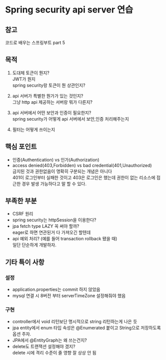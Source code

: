 # Spring security api server 연습
## 참고 
코드로 배우는 스프링부트 part 5

## 목적
1. 도대체 토큰이 뭔지?<br>
   JWT가 뭔지<br>
   spring security랑 토큰이 뭔 상관인지?
   
2. api 서버가 특별한 뭔가가 있는 것인지?<br>
   그냥 http api 제공하는 서버랑 뭐가 다른지?

3. api 서버에서 어떤 보안과 인증이 필요한지?<br>
   spring security가 어떻게 api 서버에서 보안,인증 처리해주는지

4. 필터는 어떻게 쓰이는지

## 핵심 포인트
- 인증(Authentication) vs 인가(Authorization)
- access denied(403,Forbidden) vs bad credential(401,Unauthorized)<br>
금지된 것과 권한없음이 명확히 구분되는 개념은 아니다<br>
401이 로그인부터 실패한 것이고 403은 로그인은 했는데 권한이 없는 리소스에 접근한 경우 발생 가능하다고 말 할 수 있다.
  
## 부족한 부분
- CSRF 원리
- spring security는 httpSession을 이용한다?
- jpa fetch type LAZY 꼭 써야 할까?<br>
 eager로 하면 연관된거 다 가져오긴 할텐데<br>
- api 예외 처리? (예를 들어 transaction rollback 됐을 때)  <br>
일단 단순하게 개발하자.

## 기타 특이 사항
### 설정
- application.properties는 commit 하지 않았음
- mysql 연결 시 8버전 부터 serverTimeZone 설정해줘야 했음
  
### 구현
- controller에서 void 리턴보단 명시적으로 string 리턴하는게 나은 듯
- jpa entity에서 enum 타입 속성은 @Enumerated 붙이고 String으로 저장하도록 옵션 주자.
- JPA에서 @EntityGraph는 왜 쓰는건지?
- delete도 트랜잭션 설정해야 겠지?<br>
  delete 시에 격리 수준이 줄 영향 잘 상상 안 됨


